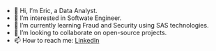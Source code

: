 - 👋 Hi, I’m Eric, a Data Analyst.
- 👀 I’m interested in Softwate Engineer.
- 🌱 I’m currently learning Fraud and Security using SAS technologies.
- 💞️ I’m looking to collaborate on open-source projects.
- 📫 How to reach me: [LinkedIn](https://www.linkedin.com/in/eric-mbarushimana/)

<!---
ItsmeEric/ItsmeEric is a ✨ special ✨ repository because its `README.md` (this file) appears on your GitHub profile.
You can click the Preview link to take a look at your changes.
--->
